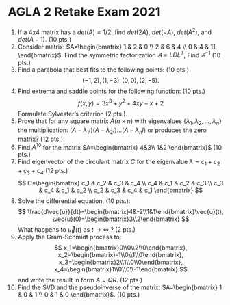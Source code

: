 <!--Document-->
# AGLA 2 Retake Exam 2021

1. If a 4x4 matrix has a $det(A)=1/2$, find $det(2A)$, $det(-A)$, $det(A^2)$, and $det(A−1)$. (10 pts.)
2. Consider matrix: $A=\begin{bmatrix}
   1 & 2 & 0 \\
   2 & 6 & 4 \\
   0 & 4 & 11
   \end{bmatrix}$. Find the symmetric factorization $𝐴=LDL^T$, Find $𝐴^{-1}$ (10 pts.)
3. Find a parabola that best fits to the following points: (10 pts.)
   $$
   (-1, 2), (1, -3), (0, 0), (2, - 5).
   $$
4. Find extrema and saddle points for the following function: (10 pts.)
   $$
   f(x,y)=3x^3+y^2+4xy-x+2
   $$
   Formulate Sylvester’s criterion (2 pts.).
5. Prove that for any square matrix $A(n\times n)$ with eigenvalues $\{\lambda_1, \lambda_2, ..., \lambda_n\}$ the multiplication: $(A-\lambda_1I)(A-\lambda_2I)...(A-\lambda_nI)$ or produces the zero matrix? (12 pts.)
6. Find $A^{10}$ for the matrix $A=\begin{bmatrix}
    4&3\\
    1&2
    \end{bmatrix}$ (10 pts.)
7. Find eigenvector of the circulant matrix $C$ for the eigenvalue $\lambda=c_1+c_2+c_3+c_4$ (12 pts.)
   $$
   C=\begin{bmatrix}
   c_1 & c_2 & c_3 & c_4 \\
   c_4 & c_1 & c_2 & c_3 \\
   c_3 & c_4 & c_1 & c_2 \\
   c_2 & c_3 & c_4 & c_1
   \end{bmatrix}
   $$
8. Solve the differential equation, (10 pts.):
   $$
   \frac{d\vec{u}}{dt}=\begin{bmatrix}4&-2\\1&1\end{bmatrix}\vec{u}(t), \vec{u}(0)=\begin{bmatrix}3\\2\end{bmatrix}
   $$
   What happens to $\vec{u}(t)$ as $t\rightarrow \infty$ ? (2 pts.)
9. Apply the Gram-Schmidt process to:
   $$
   x_1=\begin{bmatrix}0\\0\\2\\0\end{bmatrix}, x_2=\begin{bmatrix}-1\\0\\1\\0\end{bmatrix}, x_3=\begin{bmatrix}2\\1\\0\\0\end{bmatrix}, x_4=\begin{bmatrix}1\\0\\0\\-1\end{bmatrix}
   $$
   and write the result in form $A=QR$. (12 pts.)
10. Find the SVD and the pseudoinverse of the matrix:
    $A=\begin{bmatrix}
    1 & 0 & 1 \\
    0 & 1 & 0
    \end{bmatrix}$. (10 pts.)
